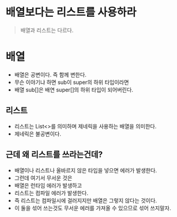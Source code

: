 # 배열보다는 리스트를 사용하라
> 배열과 리스트는 다르다.

# 배열
* 배열은 공변이다. 즉 함께 변한다.
* 무슨 이야기냐 하면 sub이 super의 하위 타입이라면
* 배열 sub[]은 배연 super[]의 하위 타입이 되어버린다.

## 리스트
* 리스트는 List<>를 의미하며 제네릭을 사용하는 배열을 의미한다.
* 제네릭은 불공변이다.

## 근데 왜 리스트를 쓰라는건데?
* 배열이나 리스트나 올바르지 않은 타입을 넣으면 에러가 발생한다.
* 그런데 여기서 무서운 것은
* 배열은 런타임 에러가 발생하고
* 리스트는 컴파일 에러가 발생한다.
* 즉 리스트는 컴파일시에 걸러지지만 배열은 그렇지 않다는 것이다.
* 이 둘을 섞어 쓰는것도 무서운 에러를 가져올 수 있으므로 섞어 쓰지말자.
